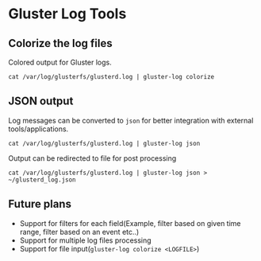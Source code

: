# Gluster Log Tools

## Colorize the log files
Colored output for Gluster logs.

    cat /var/log/glusterfs/glusterd.log | gluster-log colorize

## JSON output
Log messages can be converted to `json` for better integration with external
tools/applications.
    
    cat /var/log/glusterfs/glusterd.log | gluster-log json

Output can be redirected to file for post processing

    cat /var/log/glusterfs/glusterd.log | gluster-log json > ~/glusterd_log.json

## Future plans
- Support for filters for each field(Example, filter based on given time range,
  filter based on an event etc..)
- Support for multiple log files processing
- Support for file input(`gluster-log colorize <LOGFILE>`)
